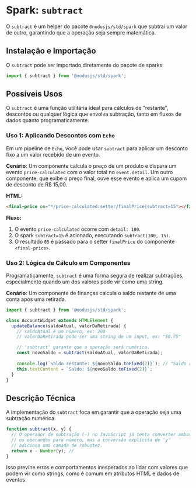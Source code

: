 # Spark: `subtract`

O `subtract` é um helper do pacote `@nodusjs/std/spark` que subtrai um valor de outro, garantindo que a operação seja sempre matemática.

## Instalação e Importação

O `subtract` pode ser importado diretamente do pacote de sparks:

```javascript
import { subtract } from '@nodusjs/std/spark';
```

## Possíveis Usos

O `subtract` é uma função utilitária ideal para cálculos de "restante", descontos ou qualquer lógica que envolva subtração, tanto em fluxos de dados quanto programaticamente.

### Uso 1: Aplicando Descontos com `Echo`

Em um pipeline de `Echo`, você pode usar `subtract` para aplicar um desconto fixo a um valor recebido de um evento.

**Cenário**: Um componente calcula o preço de um produto e dispara um evento `price-calculated` com o valor total no `event.detail`. Um outro componente, que exibe o preço final, ouve esse evento e aplica um cupom de desconto de R$ 15,00.

**HTML:**

```html
<final-price on="*/price-calculated:setter/finalPrice|subtract=15"></final-price>
```

**Fluxo:**

1.  O evento `price-calculated` ocorre com `detail: 100`.
2.  O spark `subtract=15` é acionado, executando `subtract(100, 15)`.
3.  O resultado `85` é passado para o setter `finalPrice` do componente `<final-price>`.

### Uso 2: Lógica de Cálculo em Componentes

Programaticamente, `subtract` é uma forma segura de realizar subtrações, especialmente quando um dos valores pode vir como uma string.

**Cenário**: Um componente de finanças calcula o saldo restante de uma conta após uma retirada.

```javascript
import { subtract } from '@nodusjs/std/spark';

class AccountWidget extends HTMLElement {
  updateBalance(saldoAtual, valorDaRetirada) {
    // saldoAtual é um número, ex: 200
    // valorDaRetirada pode ser uma string de um input, ex: "50.75"

    // 'subtract' garante que a operação será numérica.
    const novoSaldo = subtract(saldoAtual, valorDaRetirada);
    
    console.log(`Saldo restante: ${novoSaldo.toFixed(2)}`); // "Saldo restante: 149.25"
    this.textContent = `Saldo: ${novoSaldo.toFixed(2)}`;
  }
}
```

## Descrição Técnica

A implementação do `subtract` foca em garantir que a operação seja uma subtração numérica.

```javascript
function subtract(x, y) {
  // O operador de subtração (-) no JavaScript já tenta converter ambos
  // os operandos para número, mas a conversão explícita de 'y'
  // adiciona uma camada de robustez.
  return x - Number(y); //
}
```

Isso previne erros e comportamentos inesperados ao lidar com valores que podem vir como strings, como é comum em atributos HTML e dados de eventos.
